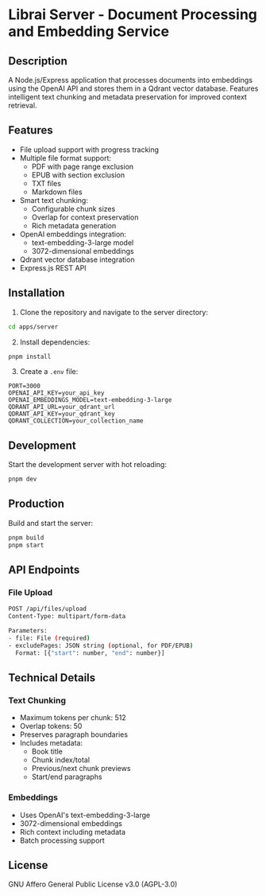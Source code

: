 # Librai Server - Document Processing and Embedding Service

## Description

A Node.js/Express application that processes documents into embeddings using the OpenAI API and stores them in a Qdrant vector database. Features intelligent text chunking and metadata preservation for improved context retrieval.

## Features

- File upload support with progress tracking
- Multiple file format support:
  - PDF with page range exclusion
  - EPUB with section exclusion
  - TXT files
  - Markdown files
- Smart text chunking:
  - Configurable chunk sizes
  - Overlap for context preservation
  - Rich metadata generation
- OpenAI embeddings integration:
  - text-embedding-3-large model
  - 3072-dimensional embeddings
- Qdrant vector database integration
- Express.js REST API

## Installation

1. Clone the repository and navigate to the server directory:

```bash
cd apps/server
```

2. Install dependencies:

```bash
pnpm install
```

3. Create a `.env` file:

```plaintext
PORT=3000
OPENAI_API_KEY=your_api_key
OPENAI_EMBEDDINGS_MODEL=text-embedding-3-large
QDRANT_API_URL=your_qdrant_url
QDRANT_API_KEY=your_qdrant_key
QDRANT_COLLECTION=your_collection_name
```

## Development

Start the development server with hot reloading:

```bash
pnpm dev
```

## Production

Build and start the server:

```bash
pnpm build
pnpm start
```

## API Endpoints

### File Upload

```bash
POST /api/files/upload
Content-Type: multipart/form-data

Parameters:
- file: File (required)
- excludePages: JSON string (optional, for PDF/EPUB)
  Format: [{"start": number, "end": number}]
```

## Technical Details

### Text Chunking

- Maximum tokens per chunk: 512
- Overlap tokens: 50
- Preserves paragraph boundaries
- Includes metadata:
  - Book title
  - Chunk index/total
  - Previous/next chunk previews
  - Start/end paragraphs

### Embeddings

- Uses OpenAI's text-embedding-3-large
- 3072-dimensional embeddings
- Rich context including metadata
- Batch processing support

## License

GNU Affero General Public License v3.0 (AGPL-3.0)
